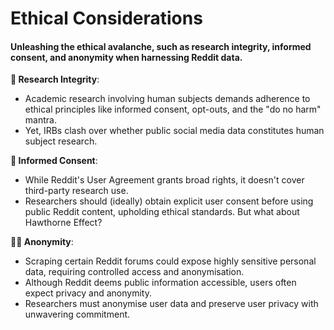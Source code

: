 # Ethical Considerations 

#### Unleashing the ethical avalanche, such as research integrity, informed consent, and anonymity when harnessing Reddit data. 

**🧠 Research Integrity**: 
- Academic research involving human subjects demands adherence to ethical principles like informed consent, opt-outs, and the "do no harm" mantra. 
- Yet, IRBs clash over whether public social media data constitutes human subject research. 

**📝 Informed Consent**: 
- While Reddit's User Agreement grants broad rights, it doesn't cover third-party research use. 
- Researchers should (ideally) obtain explicit user consent before using public Reddit content, upholding ethical standards. But what about Hawthorne Effect? 

**🕵️‍♀️ Anonymity**: 
- Scraping certain Reddit forums could expose highly sensitive personal data, requiring controlled access and anonymisation. 
- Although Reddit deems public information accessible, users often expect privacy and anonymity. 
- Researchers must anonymise user data and preserve user privacy with unwavering commitment.